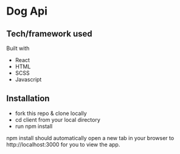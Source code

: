 # Dog Api

## Tech/framework used
Built with
* React
* HTML
* SCSS
* Javascript

## Installation
* fork this repo & clone locally
* cd client from your local directory
* run npm install

npm install should automatically open a new tab in your browser to http://localhost:3000 for you to view the app.